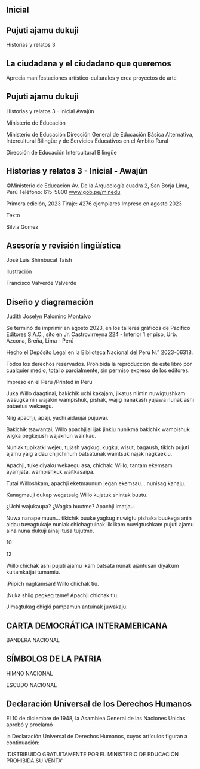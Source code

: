 ## Inicial

## Pujuti ajamu dukuji

<!-- image -->

Historias y relatos 3

<!-- image -->

<!-- image -->

<!-- image -->

## La ciudadana y el ciudadano que queremos

<!-- image -->

Aprecia manifestaciones artístico-culturales y crea proyectos de arte

<!-- image -->

## Pujuti ajamu dukuji

<!-- image -->

Historias y relatos 3 - Inicial Awajún

<!-- image -->

Ministerio de Educación

Ministerio de Educación Dirección General de Educación Básica Alternativa, Intercultural Bilingüe y de Servicios Educativos en el Ámbito Rural

Dirección de Educación Intercultural Bilingüe

## Historias y relatos 3 - Inicial - Awajún

©Ministerio de Educación Av. De la Arqueología cuadra 2, San Borja Lima, Perú Teléfono: 615-5800 www.gob.pe/minedu

Primera edición, 2023 Tiraje: 4276 ejemplares Impreso en agosto 2023

Texto

Silvia Gomez

## Asesoría y revisión lingüística

José Luis Shimbucat Taish

Ilustración

Francisco Valverde Valverde

## Diseño y diagramación

Judith Joselyn Palomino Montalvo

Se terminó de imprimir en agosto 2023, en los talleres gráficos de Pacífico Editores S.A.C., sito en Jr. Castrovirreyna 224 - Interior 1.er piso, Urb. Azcona, Breña, Lima - Perú

Hecho el Depósito Legal en la Biblioteca Nacional del Perú N.° 2023-06318.

Todos los derechos reservados. Prohibida la reproducción de este libro por cualquier medio, total o parcialmente, sin permiso expreso de los editores.

Impreso en el Perú /Printed in Peru

<!-- image -->

Juka Willo daagtinai, bakichik uchi kakajam, jikatus niimin nuwigtushkam wasugkamin wajakin wampishuk, pishak, wajig nanakash yujawa nunak ashi pataetus wekaegu.

Niig apachji, apaji, yachi aidaujai pujuwai.

<!-- image -->

<!-- image -->

Bakichik tsawantai, Willo apachjijai ijak jinkiu nunikmá bakichik wampishuk wigka pegkejush wajaknun wainkau.

Nuniak tupikatki wejeu, tujash yagkug, kugku, wisut, bagaush, tikich pujuti ajamu yaig aidau chijichinum batsatunak waintsuk najak nagkaekiu.

<!-- image -->

<!-- image -->

Apachji, tuke diyaku wekaegu asa, chichak: Willo, tantam ekemsam ayamjata, wampishkuk waitkasaipa.

Tutai Willoshkam, apachji eketmaunum jegan ekemsau… nunisag kanaju.

<!-- image -->

<!-- image -->

<!-- image -->

Kanagmauji dukap wegatsaig Willo kujatuk shintak buutu.

¿Uchi wajukaupa? ¿Wagka buutme? Apachji imatjau.

Nuwa nanape muun… tikichik buuke yagkug nuwigtu pishaka buukega anin aidau tuwagtukaje nuniak chichagtuinak iik ikam nuwigtushkam pujuti ajamu aina nuna dukuji ainaji tusa tujutme.

<!-- image -->

<!-- image -->

<!-- image -->

<!-- image -->

10

<!-- image -->

<!-- image -->

12

<!-- image -->

<!-- image -->

<!-- image -->

Willo chichak ashi pujuti ajamu ikam batsata nunak ajantusan diyakum kuitamkatjai tumamiu.

¡Piipich nagkamsan! Willo chichak tiu.

¡Nuka shiig pegkeg tame! Apachji chichak tiu.

Jimagtukag chigki pampamun antuinak juwakaju.

## CARTA DEMOCRÁTICA INTERAMERICANA

<!-- image -->

<!-- image -->

<!-- image -->

BANDERA NACIONAL

<!-- image -->

## SÍMBOLOS DE LA PATRIA

HIMNO NACIONAL

<!-- image -->

ESCUDO NACIONAL

## Declaración Universal de los Derechos Humanos

El 10 de diciembre de 1948, la Asamblea General de las Naciones Unidas aprobó y proclamó

la Declaración Universal de Derechos Humanos, cuyos artículos figuran a continuación:

'DISTRIBUIDO GRATUITAMENTE POR EL MINISTERIO DE EDUCACIÓN PROHIBIDA SU VENTA'
